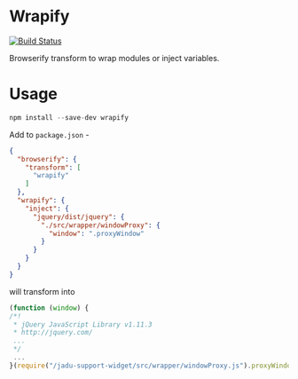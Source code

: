 Wrapify
=======

[![Build Status](https://secure.travis-ci.org/jadu/wrapify.png?branch=master)](http://travis-ci.org/jadu/wrapify)

Browserify transform to wrap modules or inject variables.

Usage
=====
```javascript
npm install --save-dev wrapify
```

Add to `package.json` -
```json
{
  "browserify": {
    "transform": [
      "wrapify"
    ]
  },
  "wrapify": {
    "inject": {
      "jquery/dist/jquery": {
        "./src/wrapper/windowProxy": {
          "window": ".proxyWindow"
        }
      }
    }
  }
}
```

will transform into
```javascript
(function (window) {
/*!
 * jQuery JavaScript Library v1.11.3
 * http://jquery.com/
 ...
 */
 ...
}(require("/jadu-support-widget/src/wrapper/windowProxy.js").proxyWindow));
```
